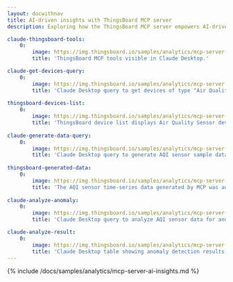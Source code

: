 ```yaml
---
layout: docwithnav
title: AI-driven insights with ThingsBoard MCP server
description: Exploring how the ThingsBoard MCP server empowers AI-driven insights for smarter IoT data management

claude-thingsboard-tools:
    0:
        image: https://img.thingsboard.io/samples/analytics/mcp-server-ai-insights/claude-thingsboard-tools.png
        title: 'ThingsBoard MCP tools visible in Claude Desktop.'

claude-get-devices-query:
    0:
        image: https://img.thingsboard.io/samples/analytics/mcp-server-ai-insights/claude-get-devices-query.png
        title: 'Claude Desktop query to get devices of type "Air Quality Sensor".'
    
thingsboard-devices-list:
    0:
        image: https://img.thingsboard.io/samples/analytics/mcp-server-ai-insights/thingsboard-devices-list-1-ce.png
        title: 'ThingsBoard device list displays Air Quality Sensor devices.'
    
claude-generate-data-query:
    0:
        image: https://img.thingsboard.io/samples/analytics/mcp-server-ai-insights/claude-generate-data-query.png
        title: 'Claude Desktop query to generate AQI sensor sample data.'
    
thingsboard-generated-data:
    0:
        image: https://img.thingsboard.io/samples/analytics/mcp-server-ai-insights/thingsboard-generated-data-1-ce.png
        title: 'The AQI sensor time-series data generated by MCP was automatically added to ThingsBoard.'
    
claude-analyze-anomaly:
    0:
        image: https://img.thingsboard.io/samples/analytics/mcp-server-ai-insights/claude-analyze-anomaly.png
        title: 'Claude Desktop query to analyze AQI sensor data for anomalies.'

claude-analyze-result:
    0:
        image: https://img.thingsboard.io/samples/analytics/mcp-server-ai-insights/claude-analyze-result.png
        title: 'Claude Desktop table showing anomaly detection results.'
---
```


{% include /docs/samples/analytics/mcp-server-ai-insights.md %}